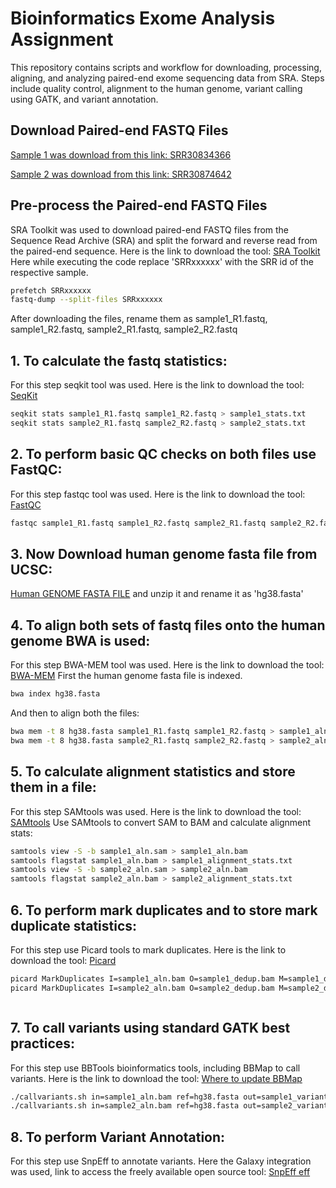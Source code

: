 # Bioinformatics Exome Analysis Assignment

This repository contains scripts and workflow for downloading, processing, aligning, and analyzing paired-end exome sequencing data from SRA. Steps include quality control, alignment to the human genome, variant calling using GATK, and variant annotation.


##  Download Paired-end FASTQ Files

[Sample 1 was download from this link: SRR30834366](https://trace.ncbi.nlm.nih.gov/Traces/?run=SRR30834366)

[Sample 2 was download from this link: SRR30874642](https://trace.ncbi.nlm.nih.gov/Traces/?run=SRR30874642)

## Pre-process the Paired-end FASTQ Files

SRA Toolkit was used to download paired-end FASTQ files from the Sequence Read Archive (SRA) and split the forward and reverse read from the paired-end sequence. Here is the link to download the tool:
[SRA Toolkit](https://github.com/ncbi/sra-tools/wiki/02.-Installing-SRA-Toolkit)
Here while executing the code replace 'SRRxxxxxx' with the SRR id of the respective sample.

```bash
prefetch SRRxxxxxx
fastq-dump --split-files SRRxxxxxx
```

After downloading the files, rename them as sample1_R1.fastq, sample1_R2.fastq, sample2_R1.fastq, sample2_R2.fastq

## 1. To calculate the fastq statistics: 
For this step seqkit tool was used. Here is the link to download the tool:
[SeqKit](https://bioinf.shenwei.me/seqkit/download/)
```bash
seqkit stats sample1_R1.fastq sample1_R2.fastq > sample1_stats.txt
seqkit stats sample2_R1.fastq sample2_R2.fastq > sample2_stats.txt

```

## 2. To perform basic QC checks on both files use FastQC:
For this step fastqc tool was used.  Here is the link to download the tool:
[FastQC](https://www.bioinformatics.babraham.ac.uk/projects/fastqc/)
```bash
fastqc sample1_R1.fastq sample1_R2.fastq sample2_R1.fastq sample2_R2.fastq -o qc_results/

```

## 3. Now Download human genome fasta file from UCSC:
[Human GENOME FASTA FILE](https://api.ncbi.nlm.nih.gov/datasets/v2alpha/genome/accession/GCF_000001405.40/download?include_annotation_type=GENOME_FASTA&include_annotation_type=GENOME_GFF&include_annotation_type=RNA_FASTA&include_annotation_type=CDS_FASTA&include_annotation_type=PROT_FASTA&include_annotation_type=SEQUENCE_REPORT&hydrated=FULLY_HYDRATED) and unzip it and rename it as 'hg38.fasta'



## 4. To align both sets of fastq files onto the human genome BWA is used:
For this step BWA-MEM tool was used.  Here is the link to download the tool:
[BWA-MEM](https://github.com/lh3/bwa)
First the human genome fasta file is  indexed.
```bash
bwa index hg38.fasta

```
And then to align both the files:
```bash
bwa mem -t 8 hg38.fasta sample1_R1.fastq sample1_R2.fastq > sample1_aln.sam
bwa mem -t 8 hg38.fasta sample2_R1.fastq sample2_R2.fastq > sample2_aln.sam

```

## 5. To calculate alignment statistics and store them in a file:
For this step SAMtools was used. Here is the link to download the tool:
[SAMtools](https://www.htslib.org/download/)
Use SAMtools to convert SAM to BAM and calculate alignment stats:
```bash
samtools view -S -b sample1_aln.sam > sample1_aln.bam
samtools flagstat sample1_aln.bam > sample1_alignment_stats.txt
samtools view -S -b sample2_aln.sam > sample2_aln.bam
samtools flagstat sample2_aln.bam > sample2_alignment_stats.txt


```

## 6. To perform mark duplicates and to store mark duplicate statistics:
For this step use Picard tools to mark duplicates. Here is the link to download the tool:
[Picard](https://www.htslib.org/download/)
```bash
picard MarkDuplicates I=sample1_aln.bam O=sample1_dedup.bam M=sample1_dedup_metrics.txt
picard MarkDuplicates I=sample2_aln.bam O=sample2_dedup.bam M=sample2_dedup_metrics.txt



```

## 7. To call variants using standard GATK best practices:
For this step use BBTools bioinformatics tools, including BBMap to call variants. Here is the link to download the tool:
[Where to update BBMap](https://github.com/abiswas-odu/Disco/commit/efb609566e4b3785e0bede252a842a4024be72ea)
```bash
./callvariants.sh in=sample1_aln.bam ref=hg38.fasta out=sample1_variants.vcf ploidy=2
./callvariants.sh in=sample2_aln.bam ref=hg38.fasta out=sample2_variants.vcf ploidy=2


```

## 8. To perform Variant Annotation:
For this step use SnpEff to annotate variants. Here the Galaxy integration was used, link to access the freely available open source tool:
[SnpEff eff](https://usegalaxy.org/?tool_id=toolshed.g2.bx.psu.edu/repos/iuc/snpeff/snpEff/4.3+T.galaxy2)
